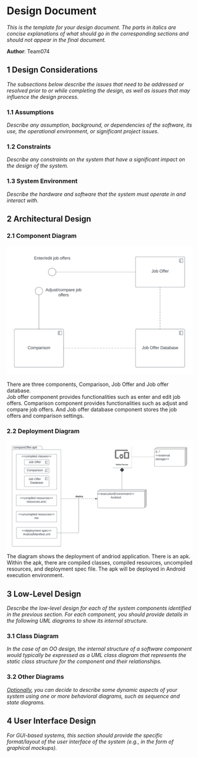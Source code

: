 # Design Document

*This is the template for your design document. The parts in italics are concise explanations of what should go in the corresponding sections and should not appear in the final document.*

**Author**: Team074

## 1 Design Considerations

*The subsections below describe the issues that need to be addressed or resolved prior to or while completing the design, as well as issues that may influence the design process.*

### 1.1 Assumptions

*Describe any assumption, background, or dependencies of the software, its use, the operational environment, or significant project issues.*

### 1.2 Constraints

*Describe any constraints on the system that have a significant impact on the design of the system.*

### 1.3 System Environment

*Describe the hardware and software that the system must operate in and interact with.*

## 2 Architectural Design


### 2.1 Component Diagram

![image info](./image/ComponentDiagram.png)


There are three components, Comparison, Job Offer and Job offer database.<br>
Job offer component provides functionalities such as enter and edit job offers. Comparison component provides functionalities such as adjust and compare job offers. And Job offer database component stores the job offers and comparison settings.                                                                               
### 2.2 Deployment Diagram

![image info](./image/deployment.png)
The diagram shows the deployment of andriod application. There is an apk. Within the apk, there are compiled classes, compiled resources, uncompiled resources, and deployment spec file. The apk will be deployed in Android execution environment. 

## 3 Low-Level Design

*Describe the low-level design for each of the system components identified in the previous section. For each component, you should provide details in the following UML diagrams to show its internal structure.*

### 3.1 Class Diagram

*In the case of an OO design, the internal structure of a software component would typically be expressed as a UML class diagram that represents the static class structure for the component and their relationships.*

### 3.2 Other Diagrams

*<u>Optionally</u>, you can decide to describe some dynamic aspects of your system using one or more behavioral diagrams, such as sequence and state diagrams.*

## 4 User Interface Design
*For GUI-based systems, this section should provide the specific format/layout of the user interface of the system (e.g., in the form of graphical mockups).*

